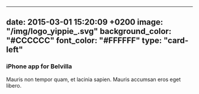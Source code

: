 
---
date: 2015-03-01 15:20:09 +0200
image: "/img/logo_yippie_.svg"
background_color: "#CCCCCC"
font_color: "#FFFFFF"
type: "card-left"
---
### **iPhone app for Belvilla**

Mauris non tempor quam, et lacinia sapien. Mauris accumsan eros eget libero.
